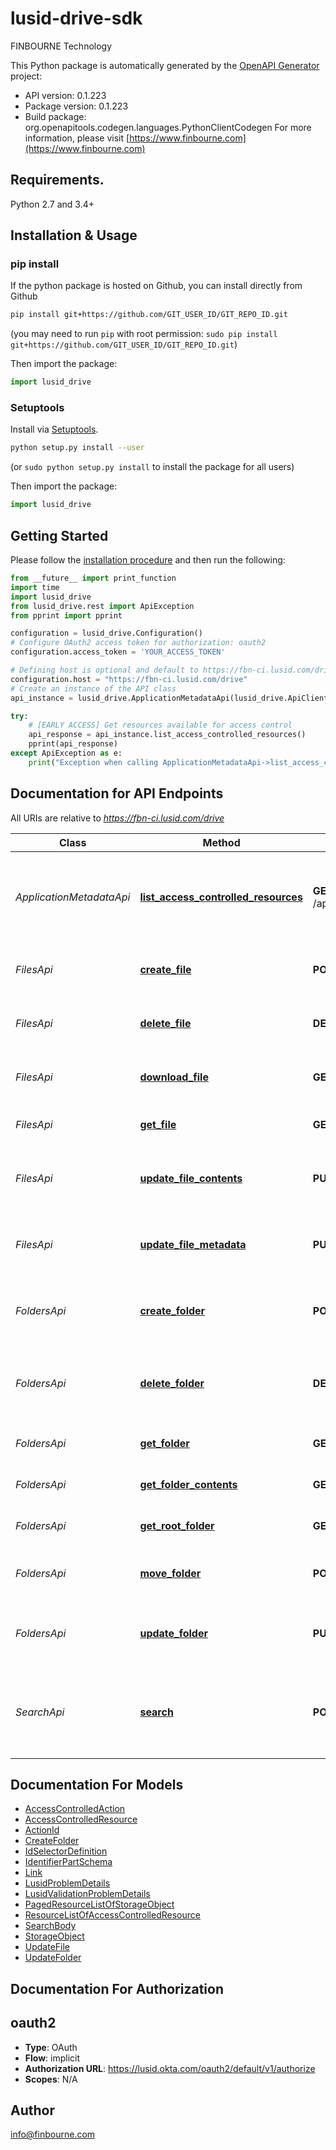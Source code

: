 # lusid-drive-sdk
FINBOURNE Technology

This Python package is automatically generated by the [OpenAPI Generator](https://openapi-generator.tech) project:

- API version: 0.1.223
- Package version: 0.1.223
- Build package: org.openapitools.codegen.languages.PythonClientCodegen
For more information, please visit [https://www.finbourne.com](https://www.finbourne.com)

## Requirements.

Python 2.7 and 3.4+

## Installation & Usage
### pip install

If the python package is hosted on Github, you can install directly from Github

```sh
pip install git+https://github.com/GIT_USER_ID/GIT_REPO_ID.git
```
(you may need to run `pip` with root permission: `sudo pip install git+https://github.com/GIT_USER_ID/GIT_REPO_ID.git`)

Then import the package:
```python
import lusid_drive 
```

### Setuptools

Install via [Setuptools](http://pypi.python.org/pypi/setuptools).

```sh
python setup.py install --user
```
(or `sudo python setup.py install` to install the package for all users)

Then import the package:
```python
import lusid_drive
```

## Getting Started

Please follow the [installation procedure](#installation--usage) and then run the following:

```python
from __future__ import print_function
import time
import lusid_drive
from lusid_drive.rest import ApiException
from pprint import pprint

configuration = lusid_drive.Configuration()
# Configure OAuth2 access token for authorization: oauth2
configuration.access_token = 'YOUR_ACCESS_TOKEN'

# Defining host is optional and default to https://fbn-ci.lusid.com/drive
configuration.host = "https://fbn-ci.lusid.com/drive"
# Create an instance of the API class
api_instance = lusid_drive.ApplicationMetadataApi(lusid_drive.ApiClient(configuration))

try:
    # [EARLY ACCESS] Get resources available for access control
    api_response = api_instance.list_access_controlled_resources()
    pprint(api_response)
except ApiException as e:
    print("Exception when calling ApplicationMetadataApi->list_access_controlled_resources: %s\n" % e)

```

## Documentation for API Endpoints

All URIs are relative to *https://fbn-ci.lusid.com/drive*

Class | Method | HTTP request | Description
------------ | ------------- | ------------- | -------------
*ApplicationMetadataApi* | [**list_access_controlled_resources**](docs/ApplicationMetadataApi.md#list_access_controlled_resources) | **GET** /api/metadata/access/resources | [EARLY ACCESS] Get resources available for access control
*FilesApi* | [**create_file**](docs/FilesApi.md#create_file) | **POST** /api/files | [BETA] Uploads a file to Lusid Drive.
*FilesApi* | [**delete_file**](docs/FilesApi.md#delete_file) | **DELETE** /api/files/{id} | [BETA] Deletes a file from Drive.
*FilesApi* | [**download_file**](docs/FilesApi.md#download_file) | **GET** /api/files/{id}/contents | [BETA] Download the file from Drive.
*FilesApi* | [**get_file**](docs/FilesApi.md#get_file) | **GET** /api/files/{id} | [BETA] Get a file stored in Drive.
*FilesApi* | [**update_file_contents**](docs/FilesApi.md#update_file_contents) | **PUT** /api/files/{id}/contents | [BETA] Updates contents of a file in Drive.
*FilesApi* | [**update_file_metadata**](docs/FilesApi.md#update_file_metadata) | **PUT** /api/files/{id} | [BETA] Updates metadata for a file in Drive.
*FoldersApi* | [**create_folder**](docs/FoldersApi.md#create_folder) | **POST** /api/folders | [BETA] Create a new folder in LUSID Drive
*FoldersApi* | [**delete_folder**](docs/FoldersApi.md#delete_folder) | **DELETE** /api/folders/{id} | [BETA] Delete a specified folder and all subfolders
*FoldersApi* | [**get_folder**](docs/FoldersApi.md#get_folder) | **GET** /api/folders/{id} | [BETA] Get metadata of folder
*FoldersApi* | [**get_folder_contents**](docs/FoldersApi.md#get_folder_contents) | **GET** /api/folders/{id}/contents | [BETA] List contents of a folder
*FoldersApi* | [**get_root_folder**](docs/FoldersApi.md#get_root_folder) | **GET** /api/folders | [BETA] List contents of root folder
*FoldersApi* | [**move_folder**](docs/FoldersApi.md#move_folder) | **POST** /api/folders/{id} | [BETA] Move files to specified folder
*FoldersApi* | [**update_folder**](docs/FoldersApi.md#update_folder) | **PUT** /api/folders/{id} | [BETA] Update an existing folder&#39;s name, path
*SearchApi* | [**search**](docs/SearchApi.md#search) | **POST** /api/search | [BETA] Search for a file or folder with a given name and path


## Documentation For Models

 - [AccessControlledAction](docs/AccessControlledAction.md)
 - [AccessControlledResource](docs/AccessControlledResource.md)
 - [ActionId](docs/ActionId.md)
 - [CreateFolder](docs/CreateFolder.md)
 - [IdSelectorDefinition](docs/IdSelectorDefinition.md)
 - [IdentifierPartSchema](docs/IdentifierPartSchema.md)
 - [Link](docs/Link.md)
 - [LusidProblemDetails](docs/LusidProblemDetails.md)
 - [LusidValidationProblemDetails](docs/LusidValidationProblemDetails.md)
 - [PagedResourceListOfStorageObject](docs/PagedResourceListOfStorageObject.md)
 - [ResourceListOfAccessControlledResource](docs/ResourceListOfAccessControlledResource.md)
 - [SearchBody](docs/SearchBody.md)
 - [StorageObject](docs/StorageObject.md)
 - [UpdateFile](docs/UpdateFile.md)
 - [UpdateFolder](docs/UpdateFolder.md)


## Documentation For Authorization


## oauth2

- **Type**: OAuth
- **Flow**: implicit
- **Authorization URL**: https://lusid.okta.com/oauth2/default/v1/authorize
- **Scopes**: N/A


## Author

info@finbourne.com


